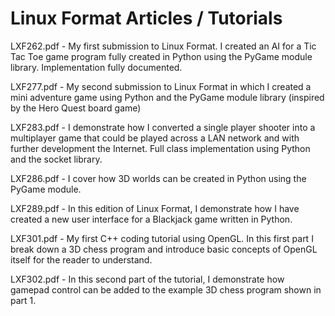# Linux Format Articles / Tutorials

LXF262.pdf - My first submission to Linux Format. I created an AI for a Tic Tac Toe game program fully created in Python using the PyGame module library. Implementation fully documented.

LXF277.pdf - My second submission to Linux Format in which I created a mini adventure game using Python and the PyGame module library (inspired by the Hero Quest board game)

LXF283.pdf - I demonstrate how I converted a single player shooter into a multiplayer game that could be played across a LAN network and with further development the Internet. Full class implementation using Python and the socket library.

LXF286.pdf - I cover how 3D worlds can be created in Python using the PyGame module.

LXF289.pdf - In this edition of Linux Format, I demonstrate how I have created a new user interface for a Blackjack game written in Python.

LXF301.pdf - My first C++ coding tutorial using OpenGL. In this first part I break down a 3D chess program and introduce basic concepts of OpenGL itself for the reader to understand.

LXF302.pdf - In this second part of the tutorial, I demonstrate how gamepad control can be added to the example 3D chess program shown in part 1.
